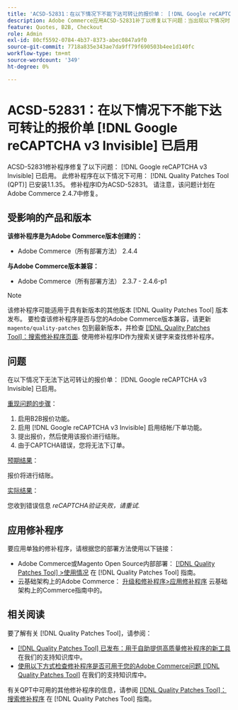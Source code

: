 ```yaml
---
title: 'ACSD-52831：在以下情况下不能下达可转让的报价单： [!DNL Google reCAPTCHA v3 Invisible] 已启用'
description: Adobe Commerce应用ACSD-52831补丁以修复以下问题：当出现以下情况时，您无法下达可转让的报价单 [!DNL Google reCAPTCHA v3 Invisible] 已启用。
feature: Quotes, B2B, Checkout
role: Admin
exl-id: 80cf5592-0784-4b37-8373-abec0847a9f0
source-git-commit: 7718a835e343ae7da9ff79f690503b4ee1d140fc
workflow-type: tm+mt
source-wordcount: '349'
ht-degree: 0%

---
```


# ACSD-52831：在以下情况下不能下达可转让的报价单 [!DNL Google reCAPTCHA v3 Invisible] 已启用

ACSD-52831修补程序修复了以下问题： [!DNL Google reCAPTCHA v3 Invisible] 已启用。 此修补程序在以下情况下可用： [!DNL Quality Patches Tool (QPT)] 已安装1.1.35。 修补程序ID为ACSD-52831。 请注意，该问题计划在Adobe Commerce 2.4.7中修复。

## 受影响的产品和版本

**该修补程序是为Adobe Commerce版本创建的：**

* Adobe Commerce（所有部署方法） 2.4.4

**与Adobe Commerce版本兼容：**

* Adobe Commerce（所有部署方法） 2.3.7 - 2.4.6-p1

>[!NOTE]
>
>该修补程序可能适用于具有新版本的其他版本 [!DNL Quality Patches Tool] 版本发布。 要检查该修补程序是否与您的Adobe Commerce版本兼容，请更新 `magento/quality-patches` 包到最新版本，并检查 [[!DNL Quality Patches Tool]：搜索修补程序页面](https://experienceleague.adobe.com/tools/commerce-quality-patches/index.html). 使用修补程序ID作为搜索关键字来查找修补程序。

## 问题

在以下情况下无法下达可转让的报价单： [!DNL Google reCAPTCHA v3 Invisible] 已启用。

<u>重现问题的步骤</u>：

1. 启用B2B报价功能。
1. 启用 [!DNL Google reCAPTCHA v3 Invisible] 启用结帐/下单功能。
1. 提出报价，然后使用该报价进行结账。
1. 由于CAPTCHA错误，您将无法下订单。

<u>预期结果</u>：

报价将进行结账。

<u>实际结果</u>：

您收到错误信息 *reCAPTCHA验证失败，请重试*.

## 应用修补程序

要应用单独的修补程序，请根据您的部署方法使用以下链接：

* Adobe Commerce或Magento Open Source内部部署： [[!DNL Quality Patches Tool] >使用情况](https://experienceleague.adobe.com/docs/commerce-operations/tools/quality-patches-tool/usage.html) 在 [!DNL Quality Patches Tool] 指南。
* 云基础架构上的Adobe Commerce： [升级和修补程序>应用修补程序](https://experienceleague.adobe.com/docs/commerce-cloud-service/user-guide/develop/upgrade/apply-patches.html) 云基础架构上的Commerce指南中的。

## 相关阅读

要了解有关 [!DNL Quality Patches Tool]，请参阅：

* [[!DNL Quality Patches Tool] 已发布：用于自助提供高质量修补程序的新工具](/help/announcements/adobe-commerce-announcements/magento-quality-patches-released-new-tool-to-self-serve-quality-patches.md) 在我们的支持知识库中。
* [使用以下方式检查修补程序是否可用于您的Adobe Commerce问题 [!DNL Quality Patches Tool]](/help/support-tools/patches-available-in-qpt-tool/check-patch-for-magento-issue-with-magento-quality-patches.md) 在我们的支持知识库中。

有关QPT中可用的其他修补程序的信息，请参阅 [[!DNL Quality Patches Tool]：搜索修补程序](https://experienceleague.adobe.com/tools/commerce-quality-patches/index.html) 在 [!DNL Quality Patches Tool] 指南。
